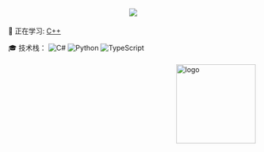<!-- 动态欢迎效果 -->
<h1 align="center">
  <a href="https://sunguoqi.com/">
    <img src="https://readme-typing-svg.herokuapp.com/?lines=欢迎来到我的灵质空间&center=true&size=27">
  </a>
</h1>

💪 正在学习: 
[C++](https://img.shields.io/badge/-C++-00599C?style=flat-square&logo=c)

🎓 技术栈：
![C#](https://img.shields.io/badge/C%23-.NET-blueviolet)
![Python](https://img.shields.io/badge/-Python-pink?style=flat-square&logo=Python)
![TypeScript](https://img.shields.io/badge/typescript-%23007ACC.svg?style=flat-square&logo=typescript&logoColor=white)

<!-- 统计模块 -->
<img src="https://github-readme-stats.vercel.app/api?username=masterinfinity&show_icons=true" alt="logo" height="160" align="right" style="margin: 5px; margin-bottom: 20px;" />
